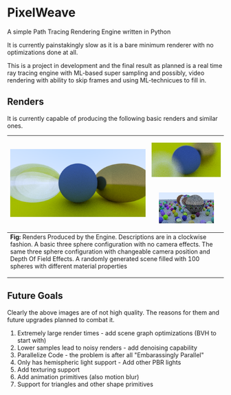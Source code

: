 # PixelWeave

A simple Path Tracing Rendering Engine written in Python

It is currently painstakingly slow as it is a bare minimum renderer with no optimizations done at all.

This is a project in development and the final result as planned is a real time ray tracing engine with ML-based super sampling and possibly, video rendering with ability to skip frames and using ML-technicues to fill in.

## Renders

It is currently capable of producing the following basic renders and similar ones.

<table>
    <tbody>
        <tr>
            <td rowspan=2>
                <p align="center">
                    <img src="./renders/render-16012021-103649.png" alt="Three Spheres. Glass on the left. Simple Diffuse in the middle. Metallic on the right" />
                </p>
            </td>
            <td>
                <p align="center">
                    <img src="./renders/render-17012021-120739.png" alt="Previous Figure ina different angle and with camera effects" />
                </p>
            </td>
        </tr>
        <tr>
            <td>
                <p align="center">
                    <img src="./renders/render-17012021-130539.png" alt="100 spheres with different qualities" />
                </p>
            </td>
        </tr>
    </tbody>
    <tfoot>
        <tr>
            <td colspan=2><b>Fig:</b> Renders Produced by the Engine. Descriptions are in a clockwise fashion. A basic three sphere configuration with no camera effects. The same three sphere configuration with changeable camera position and Depth Of Field Effects. A randomly generated scene filled with 100 spheres with different material properties </td>
        </tr>
    </tfoot>
</table>

---

## Future Goals

Clearly the above images are of not high quality. The reasons for them and future upgrades planned to combat it.

1. Extremely large render times - add scene graph optimizations (BVH to start with)
2. Lower samples lead to noisy renders - add denoising capability
3. Parallelize Code - the problem is after all "Embarassingly Parallel"
4. Only has hemispheric light support - Add other PBR lights
5. Add texturing support
6. Add animation primitives (also motion blur)
7. Support for triangles and other shape primitives
